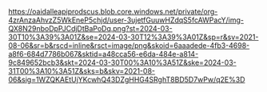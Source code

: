 https://oaidalleapiprodscus.blob.core.windows.net/private/org-4zrAnzaAhvzZ5WkEneP5chjd/user-3ujetfGuuwHZdqS5fcAWPacY/img-QX8N29nboDpPJCdjDtBaPoDq.png?st=2024-03-30T10%3A39%3A01Z&se=2024-03-30T12%3A39%3A01Z&sp=r&sv=2021-08-06&sr=b&rscd=inline&rsct=image/png&skoid=6aaadede-4fb3-4698-a8f6-684d7786b067&sktid=a48cca56-e6da-484e-a814-9c849652bcb3&skt=2024-03-30T00%3A10%3A51Z&ske=2024-03-31T00%3A10%3A51Z&sks=b&skv=2021-08-06&sig=1WZQKAEtUjYKcwhQ43DZgHHG4SRghT8BD5D7wPw/q2E%3D